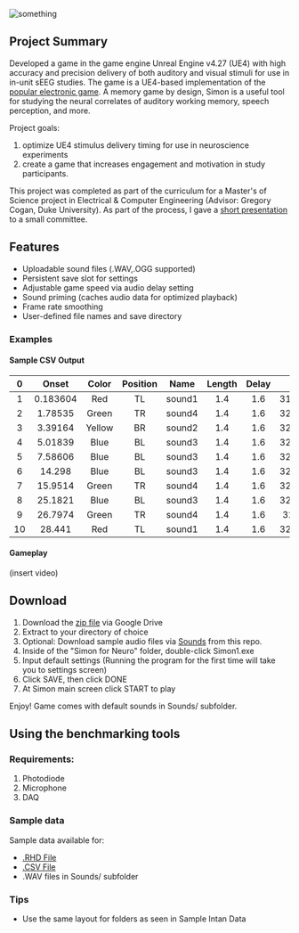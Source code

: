 ![something](https://i.imgur.com/as5GhAn.png)

## Project Summary
Developed a game in the game engine Unreal Engine v4.27 (UE4) with high accuracy and precision delivery of both auditory and visual stimuli for use in in-unit sEEG studies. The game is a UE4-based implementation of the [popular electronic game](https://en.wikipedia.org/wiki/Simon_(game)). A memory game by design, Simon is a useful tool for studying the neural correlates of auditory working memory, speech perception, and more.

Project goals:
1. optimize UE4 stimulus delivery timing for use in neuroscience experiments
2. create a game that increases engagement and motivation in study participants.

This project was completed as part of the curriculum for a Master's of Science project in Electrical & Computer Engineering (Advisor: Gregory Cogan, Duke University). As part of the process, I gave a [short presentation](https://docs.google.com/presentation/d/e/2PACX-1vTYunatrHIF_dEswvlyRBQls0-UcbHC2gGNquG2_JlpQTFi_Uf162eQxXcN1pgXnw/pub?start=false&loop=false&delayms=10000) to a small committee.

## Features
* Uploadable sound files (.WAV,.OGG supported)
* Persistent save slot for settings
* Adjustable game speed via audio delay setting
* Sound priming (caches audio data for optimized playback)
* Frame rate smoothing
* User-defined file names and save directory

### Examples

#### Sample CSV Output
**0**|**Onset**|**Color**|**Position**|**Name**|**Length**|**Delay**|**FPS**
:-----:|:-----:|:-----:|:-----:|:-----:|:-----:|:-----:|:-----:
1|0.183604|Red|TL|sound1|1.4|1.6|31.7124
2|1.78535|Green|TR|sound4|1.4|1.6|32.3526
3|3.39164|Yellow|BR|sound2|1.4|1.6|32.0403
4|5.01839|Blue|BL|sound3|1.4|1.6|32.6082
5|7.58606|Blue|BL|sound3|1.4|1.6|32.3935
6|14.298|Blue|BL|sound3|1.4|1.6|32.3883
7|15.9514|Green|TR|sound4|1.4|1.6|32.5098
8|25.1821|Blue|BL|sound3|1.4|1.6|32.2785
9|26.7974|Green|TR|sound4|1.4|1.6|32.444
10|28.441|Red|TL|sound1|1.4|1.6|32.2311

#### Gameplay
(insert video)


## Download

1. Download the [zip file](https://drive.google.com/file/d/1Cx2oEqHdcQ-lriwse8LaBcMDWhglmOVx/view?usp=sharing) via Google Drive
2. Extract to your directory of choice
3. Optional: Download sample audio files via [Sounds](https://github.com/orbitalhybridization/SimonforNeuro/tree/main/Sounds) from this repo.
4. Inside of the "Simon for Neuro" folder, double-click Simon1.exe
5. Input default settings (Running the program for the first time will take you to settings screen)
6. Click SAVE, then click DONE
7. At Simon main screen click START to play

Enjoy! Game comes with default sounds in Sounds/ subfolder.

## Using the benchmarking tools
### Requirements:
1. Photodiode
2. Microphone
3. DAQ

### Sample data
Sample data available for:
* [.RHD File](https://drive.google.com/drive/folders/1f36aAD_Uoqpxgpse4-SgAn9CM8oxs9nb?usp=share_link)
* [.CSV File](something.com)
* .WAV files in Sounds/ subfolder

### Tips
* Use the same layout for folders as seen in Sample Intan Data

